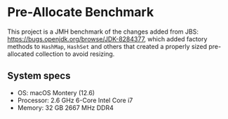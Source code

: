 # Pre-Allocate Benchmark
This project is a JMH benchmark of the changes added from JBS: https://bugs.openjdk.org/browse/JDK-8284377, which added factory methods to `HashMap`, `HashSet` and others that created a properly sized pre-allocated collection to avoid resizing. 

## System specs
* OS: macOS Montery (12.6)
* Processor: 2.6 GHz 6-Core Intel Core i7
* Memory: 32 GB 2667 MHz DDR4
